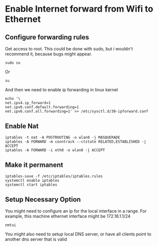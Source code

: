 # Enable Internet forward from Wifi to Ethernet

## Configure forwarding rules

Get access to root. This could be done with sudo, but i wouldn't recommend it, because bugs might appear.

```console
sudo su
```

Or

```console
su
```

And then we need to enable ip forwarding in linux kernel

```console
echo '\
net.ipv4.ip_forward=1
net.ipv6.conf.default.forwarding=1
net.ipv6.conf.all.forwarding=1' >> /etc/sysctl.d/30-ipforward.conf
```

## Enable Nat

```console
iptables -t nat -A POSTROUTING -o wlan0 -j MASQUERADE
iptables -A FORWARD -m conntrack --ctstate RELATED,ESTABLISHED -j ACCEPT
iptables -A FORWARD -i eth0 -o wlan0 -j ACCEPT
```

## Make it permanent

```console
iptables-save -f /etc/iptables/iptables.rules
systemctl enable iptables
systemctl start iptables
```

## Setup Necessary Option

You might need to configure an ip for the local interface in a range. For example, this machine ethernet interface might be 172.16.1.1/24

```console
nmtui
```

You might also need to setup local DNS server, or have all clients point to another dns server that is valid